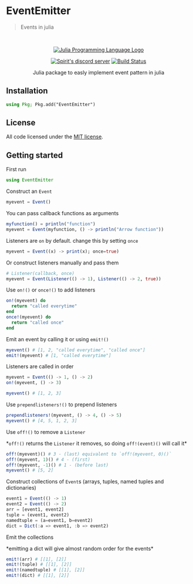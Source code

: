 <!-- Markdown link & img dfn's -->
[license]: LICENSE

# EventEmitter
> Events in julia

<div align="center">
  <br />
  <p>
    <a href="https://julialang.org/"><img src="https://upload.wikimedia.org/wikipedia/commons/thumb/1/1f/Julia_Programming_Language_Logo.svg/320px-Julia_Programming_Language_Logo.svg.png" alt="Julia Programming Language Logo" /></a>
  </p>
  <p>
    <a href="https://discord.gg/cST4tkAMy6"><img src="https://img.shields.io/discord/1266889650987860009?color=060033&logo=discord&logoColor=white" alt="Spirit's discord server" /></a>
    <a target="_blank" href="https://github.com/spirit-x64/EventEmitter.jl/actions/workflows/CI.yml?query=branch%3Amain"><img src="https://github.com/spirit-x64/EventEmitter.jl/actions/workflows/CI.yml/badge.svg?branch=main" alt="Build Status" /></a>
  </p>
  Julia package to easly implement event pattern in julia
</div>

## Installation

```julia
using Pkg; Pkg.add("EventEmitter")
```

## License

All code licensed under the [MIT license][license].

## Getting started
First run
```julia
using EventEmitter
```
Construct an `Event`
```julia
myevent = Event()
```
You can pass callback functions as arguments
```julia
myfunction() = println("function")
myevent = Event(myfunction, () -> println("Arrow function"))
```
Listeners are `on` by default. change this by setting `once`
```julia
myevent = Event((x) -> print(x); once=true)
```
Or construct listeners manually and pass them
```julia
# Listener(callback, once)
myevent = Event(Listener(() -> 1), Listener(() -> 2, true))
```
Use `on!()` or `once!()` to add listeners
```julia
on!(myevent) do
  return "called everytime"
end
once!(myevent) do
  return "called once"
end
```
Emit an event by calling it or using `emit!()`
```julia
myevent() # [1, 2, "called everytime", "called once"]
emit!(myevent) # [1, "called everytime"]
```
Listeners are called in order
```julia
myevent = Event(() -> 1, () -> 2)
on!(myevent, () -> 3)

myevent() # [1, 2, 3]
```
Use `prependlisteners!()` to prepend listeners
```julia
prependlisteners!(myevent, () -> 4, () -> 5)
myevent() # [4, 5, 1, 2, 3]
```
Use `off!()` to remove a `Listener`

\*`off!()` returns the `Listener` it removes, so doing `off!(event)()` will call it\*
```julia
off!(myevent)() # 3 - (last) equivalent to `off!(myevent, 0)()`
off!(myevent, 1)() # 4 - (first)
off!(myevent, -1)() # 1 - (before last)
myevent() # [5, 2]
```
Construct collections of `Event`s (arrays, tuples, named tuples and dictionaries)
```julia
event1 = Event(() -> 1)
event2 = Event(() -> 2)
arr = [event1, event2]
tuple = (event1, event2)
namedtuple = (a=event1, b=event2)
dict = Dict(:a => event1, :b => event2)
```
Emit the collections

\*emitting a dict will give almost random order for the events\*
```julia
emit!(arr) # [[1], [2]]
emit!(tuple) # [[1], [2]]
emit!(namedtuple) # [[1], [2]]
emit!(dict) # [[1], [2]]
```
